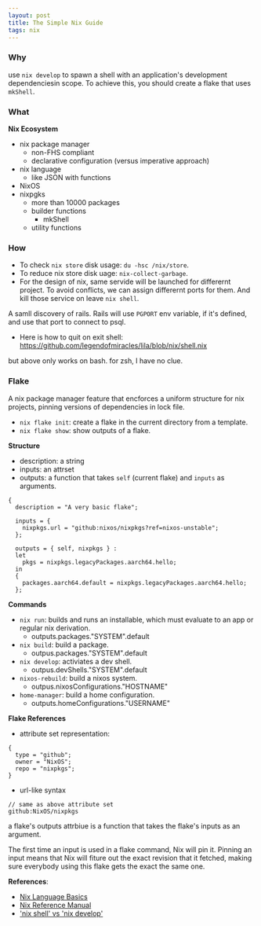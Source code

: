 ```yaml
---
layout: post
title: The Simple Nix Guide
tags: nix
---
```



### Why

use `nix develop` to spawn a shell with an application's development dependenciesin scope. To achieve this, you should create a flake that uses `mkShell`.



### What

**Nix Ecosystem**

- nix package manager
  - non-FHS compliant
  - declarative configuration (versus imperative approach)
- nix language
  - like JSON with functions
- NixOS
- nixpgks
  - more than 10000 packages
  - builder functions
    - mkShell
  - utility functions

### How

- To check `nix store` disk usage: `du -hsc /nix/store`.
- To reduce nix store disk uage: `nix-collect-garbage`.
- For the design of nix, same servide will be launched for differernt project. To avoid conflicts, we can assign differernt ports for them. And kill those service on leave `nix shell`.


A samll discovery of rails. Rails will use `PGPORT` env variable, if it's defined, and use that port to connect to psql.

- Here is how to quit on exit shell: https://github.com/legendofmiracles/lila/blob/nix/shell.nix

but above only works on bash. for zsh, I have no clue.



### Flake

A nix package manager feature that encforces a uniform structure for nix projects, pinning versions of dependencies in lock file.

- `nix flake init`: create a flake in the current directory from a template.
- `nix flake show`: show outputs of a flake.

**Structure**

- description: a string
- inputs: an attrset
- outputs: a function that takes `self` (current flake) and `inputs` as arguments.

```
{
  description = "A very basic flake";

  inputs = {
    nixpkgs.url = "github:nixos/nixpkgs?ref=nixos-unstable";
  };

  outputs = { self, nixpkgs } : 
  let
    pkgs = nixpkgs.legacyPackages.aarch64.hello;
  in
  {
    packages.aarch64.default = nixpkgs.legacyPackages.aarch64.hello;
  };
```

**Commands**

- `nix run`: builds and runs an installable, which must evaluate to an app or regular nix derivation.
  - outputs.packages."SYSTEM".default
- `nix build`: build a package.
  - outpus.packages."SYSTEM".default
- `nix develop`: activiates a dev shell.
  - outpus.devShells."SYSTEM".default
- `nixos-rebuild`: build a nixos system.
  - outpus.nixosConfigurations."HOSTNAME"
- `home-manager`: build a home configuration.
  - outputs.homeConfigurations."USERNAME"

**Flake References**

- attribute set representation:
```
{
  type = "github";
  owner = "NixOS";
  repo = "nixpkgs";
}
```

- url-like syntax
```
// same as above attribute set
github:NixOS/nixpkgs
```

a flake's outputs attrbiue is a function that takes the flake's inputs as an argument.

The first time an input is used in a flake command, Nix will pin it. Pinning an input means that Nix will fiture out the exact revision that it fetched, making sure everybody using this flake gets the exact the same one.



**References**:

- [Nix Language Basics](https://nix.dev/tutorials/nix-language)
- [Nix Reference Manual](https://nix.dev/manual/nix/2.18)
- ['nix shell' vs 'nix develop'](https://www.reddit.com/r/NixOS/comments/r15hx4/nix_shell_vs_nix_develop/)

